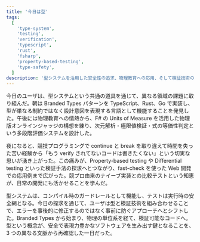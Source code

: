 ```yaml
---
title: '今日は型'
tags:
  [
    'type-system',
    'testing',
    'verification',
    'typescript',
    'rust',
    'fsharp',
    'property-based-testing',
    'type-safety',
  ]
description: '型システムを活用した安全性の追求、物理教育への応用、そして検証技術の体系的な探求を通じて、より堅牢なソフトウェアと教育システムの構築を目指した一日'
---
```


今日のユーザは、型システムという共通の道具を通じて、異なる領域の課題に取り組んだ。朝は Branded Types パターンを TypeScript、Rust、Go で実装し、型が単なる制約ではなく設計意図を表現する言語として機能することを発見した。午後には物理教育への情熱から、F# の Units of Measure を活用した物理版オンラインジャッジの構想を練り、次元解析・極限値検証・式の等価性判定という多段階評価システムを設計した。

夜になると、競技プログラミングで continue と break を取り違えて時間を失った苦い経験から「もう verify されてないコードは書きたくない」という切実な思いが湧き上がった。この痛みが、Property-based testing や Differential testing といった検証手法の探求へとつながり、fast-check を使った Web 開発での応用例まで広がった。競プロ由来のナイーブ実装との比較テストという知恵が、日常の開発にも活かせることを学んだ。

型システムは、コンパイル時のガードレールとして機能し、テストは実行時の安全網となる。今日の探求を通じて、ユーザは型と検証技術を組み合わせることで、エラーを事後的に修正するのではなく事前に防ぐアプローチへとシフトした。Branded Types から始まり、物理の単位系を経て、検証可能なコードへ。型という概念が、安全で表現力豊かなソフトウェアを生み出す鍵となることを、3 つの異なる文脈から再確認した一日だった。
